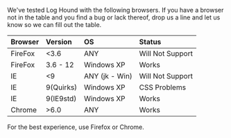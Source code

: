 We've tested Log Hound with the following browsers.  If you have a browser not in the table and you find a bug or lack thereof, drop us a line and let us know so we can fill out the table.

| **Browser** | **Version**     | **OS**            | **Status**         |
|:------------|:----------------|:------------------|:-------------------|
| FireFox     |  <3.6           | ANY               | Will Not Support   |
| FireFox     |  3.6 - 12       | Windows XP        | Works              |
| IE          |  <9             | ANY (jk - Win)    | Will Not Support   |
| IE          |  9(Quirks)      | Windows XP        | CSS Problems       |
| IE          |  9(IE9std)      | Windows XP        | Works              |
| Chrome      |  >6.0           | ANY               | Works              |

For the best experience, use Firefox or Chrome.